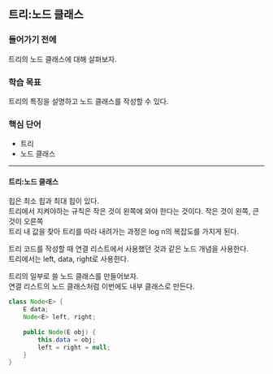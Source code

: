 ## 트리:노드 클래스

### 들어가기 전에
트리의 노드 클래스에 대해 살펴보자.

### 학습 목표
트리의 특징을 설명하고 노드 클래스를 작성할 수 있다.

### 핵심 단어
- 트리
- 노드 클래스

---
#### 트리:노드 클래스
힙은 최소 힙과 최대 힙이 있다.  
트리에서 지켜야하는 규칙은 작은 것이 왼쪽에 와야 한다는 것이다. 작은 것이 왼쪽, 큰 것이 오른쪽  
트리 내 값을 찾아 트리를 따라 내려가는 과정은 log n의 복잡도를 가지게 된다.  

트리 코드를 작성할 때 연결 리스트에서 사용했던 것과 같은 노드 개념을 사용한다.  
트리에서는 left, data, right로 사용한다.  

트리의 일부로 쓸 노드 클래스를 만들어보자.  
연결 리스트의 노드 클래스처럼 이번에도 내부 클래스로 만든다.  
```java
class Node<E> {
    E data;
    Node<E> left, right;
    
    public Node(E obj) {
        this.data = obj;
        left = right = null;
    }
}
```
